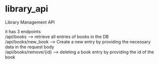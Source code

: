 # library_api
Library Management API<br/>

it has 3 endpoints <br/>
/api/books --> retrieve all entries of books in the DB<br/>
/api/books/new_book --> Create a new entry by providing the necessary data in the request body<br/>
/api/books/remove/{id} --> deleting a book entry by providing the id of the book<br/>

